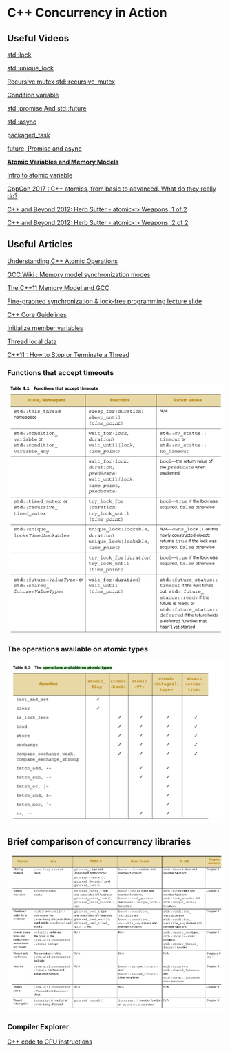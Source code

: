 # C++ Concurrency in Action

## Useful Videos 

[std::lock](https://www.youtube.com/watch?v=ruYGFYTRbe8)

[std::unique_lock](https://www.youtube.com/watch?v=IBu5ka1MQ7w)

[Recursive mutex std::recursive_mutex](https://www.youtube.com/watch?v=yCYU2k77E4A)

[Condition variable](https://www.youtube.com/watch?v=eh_9zUNmTig)

[std::promise And std::future ](https://www.youtube.com/watch?v=XDZkyQVsbDY)

[std::async](https://www.youtube.com/watch?v=eTMY5zXits8)

[packaged_task](https://www.youtube.com/watch?v=FfbZfBk-3rI&list=PL5jc9xFGsL8E12so1wlMS0r0hTQoJL74M&index=9)

[future, Promise and async](https://www.youtube.com/watch?v=SZQ6-pf-5Us)

**[Atomic Variables and Memory Models](https://www.youtube.com/watch?v=IE6EpkT7cJ4)**

[Intro to atomic variable](https://www.youtube.com/watch?v=oE_D3IgBJi8)

[CppCon 2017 : C++ atomics, from basic to advanced. What do they really do?](https://www.youtube.com/watch?v=ZQFzMfHIxng&t=0s)

[C++ and Beyond 2012: Herb Sutter - atomic<> Weapons, 1 of 2](https://channel9.msdn.com/Shows/Going+Deep/Cpp-and-Beyond-2012-Herb-Sutter-atomic-Weapons-1-of-2)

[C++ and Beyond 2012: Herb Sutter - atomic<> Weapons, 2 of 2](https://channel9.msdn.com/Shows/Going+Deep/Cpp-and-Beyond-2012-Herb-Sutter-atomic-Weapons-2-of-2)

## Useful Articles

[Understanding C++ Atomic Operations](https://sdjournal.org/understanding-c-atomic-operations/)

[GCC Wiki : Memory model synchronization modes](http://gcc.gnu.org/wiki/Atomic/GCCMM/AtomicSync)

[The C++11 Memory Model and GCC](https://gcc.gnu.org/wiki/Atomic/GCCMM)

[Fine-graoned synchronization & lock-free programming lecture slide](http://www.cs.cmu.edu/~418/lectures/18_lockfree.pdf)

[C++ Core Guidelines](https://github.com/isocpp/CppCoreGuidelines)

[Initialize member variables](https://visualstudiomagazine.com/articles/2016/05/01/initialize-member-variables.aspx)

[Thread local data](https://www.modernescpp.com/index.php/thread-local-data)

[C++11 : How to Stop or Terminate a Thread](https://thispointer.com/c11-how-to-stop-or-terminate-a-thread/)

### Functions that accept timeouts

![](resources/timeout_func.png)

### The operations available on atomic types

![](resources/opr_on_atomic_types.png)

## Brief comparison of concurrency libraries

![](resources/concurrent_libs.png)

### Compiler Explorer

[C++ code to CPU instructions ](https://godbolt.org/)